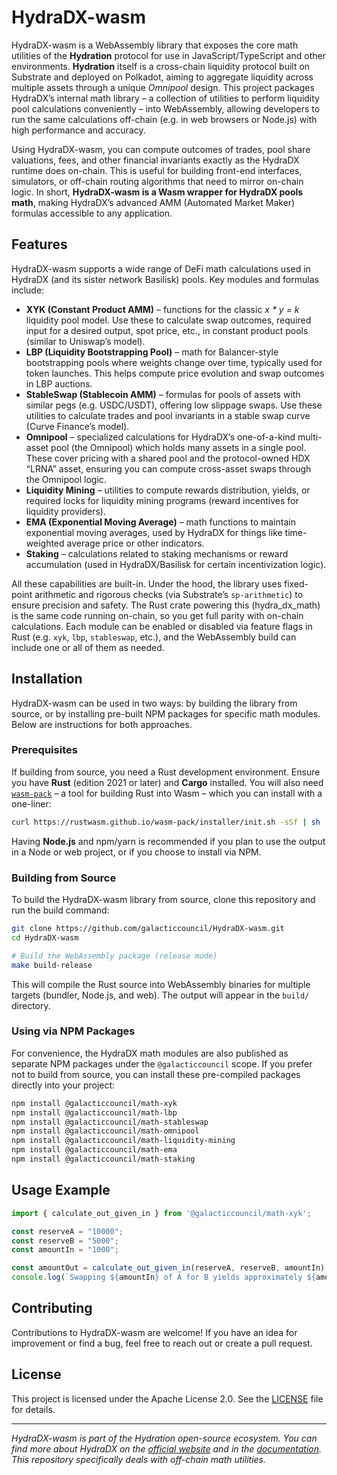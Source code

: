 # HydraDX-wasm

HydraDX-wasm is a WebAssembly library that exposes the core math utilities of the **Hydration** protocol for use in JavaScript/TypeScript and other environments. **Hydration** itself is a cross-chain liquidity protocol built on Substrate and deployed on Polkadot, aiming to aggregate liquidity across multiple assets through a unique *Omnipool* design. This project packages HydraDX’s internal math library – a collection of utilities to perform liquidity pool calculations conveniently – into WebAssembly, allowing developers to run the same calculations off-chain (e.g. in web browsers or Node.js) with high performance and accuracy.

Using HydraDX-wasm, you can compute outcomes of trades, pool share valuations, fees, and other financial invariants exactly as the HydraDX runtime does on-chain. This is useful for building front-end interfaces, simulators, or off-chain routing algorithms that need to mirror on-chain logic. In short, **HydraDX-wasm is a Wasm wrapper for HydraDX pools math**, making HydraDX’s advanced AMM (Automated Market Maker) formulas accessible to any application.

## Features

HydraDX-wasm supports a wide range of DeFi math calculations used in HydraDX (and its sister network Basilisk) pools. Key modules and formulas include:

- **XYK (Constant Product AMM)** – functions for the classic *x \* y = k* liquidity pool model. Use these to calculate swap outcomes, required input for a desired output, spot price, etc., in constant product pools (similar to Uniswap’s model).
- **LBP (Liquidity Bootstrapping Pool)** – math for Balancer-style bootstrapping pools where weights change over time, typically used for token launches. This helps compute price evolution and swap outcomes in LBP auctions.
- **StableSwap (Stablecoin AMM)** – formulas for pools of assets with similar pegs (e.g. USDC/USDT), offering low slippage swaps. Use these utilities to calculate trades and pool invariants in a stable swap curve (Curve Finance’s model).
- **Omnipool** – specialized calculations for HydraDX’s one-of-a-kind multi-asset pool (the Omnipool) which holds many assets in a single pool. These cover pricing with a shared pool and the protocol-owned HDX “LRNA” asset, ensuring you can compute cross-asset swaps through the Omnipool logic.
- **Liquidity Mining** – utilities to compute rewards distribution, yields, or required locks for liquidity mining programs (reward incentives for liquidity providers).
- **EMA (Exponential Moving Average)** – math functions to maintain exponential moving averages, used by HydraDX for things like time-weighted average price or other indicators.
- **Staking** – calculations related to staking mechanisms or reward accumulation (used in HydraDX/Basilisk for certain incentivization logic).

All these capabilities are built-in. Under the hood, the library uses fixed-point arithmetic and rigorous checks (via Substrate’s `sp-arithmetic`) to ensure precision and safety. The Rust crate powering this (hydra\_dx\_math) is the same code running on-chain, so you get full parity with on-chain calculations. Each module can be enabled or disabled via feature flags in Rust (e.g. `xyk`, `lbp`, `stableswap`, etc.), and the WebAssembly build can include one or all of them as needed.

## Installation

HydraDX-wasm can be used in two ways: by building the library from source, or by installing pre-built NPM packages for specific math modules. Below are instructions for both approaches.

### Prerequisites

If building from source, you need a Rust development environment. Ensure you have **Rust** (edition 2021 or later) and **Cargo** installed. You will also need [`wasm-pack`](https://rustwasm.github.io/wasm-pack/installer/) – a tool for building Rust into Wasm – which you can install with a one-liner:

```sh
curl https://rustwasm.github.io/wasm-pack/installer/init.sh -sSf | sh
```

Having **Node.js** and npm/yarn is recommended if you plan to use the output in a Node or web project, or if you choose to install via NPM.

### Building from Source

To build the HydraDX-wasm library from source, clone this repository and run the build command:

```sh
git clone https://github.com/galacticcouncil/HydraDX-wasm.git
cd HydraDX-wasm

# Build the WebAssembly package (release mode)
make build-release
```

This will compile the Rust source into WebAssembly binaries for multiple targets (bundler, Node.js, and web). The output will appear in the `build/` directory.

### Using via NPM Packages

For convenience, the HydraDX math modules are also published as separate NPM packages under the `@galacticcouncil` scope. If you prefer not to build from source, you can install these pre-compiled packages directly into your project:

```sh
npm install @galacticcouncil/math-xyk
npm install @galacticcouncil/math-lbp
npm install @galacticcouncil/math-stableswap
npm install @galacticcouncil/math-omnipool
npm install @galacticcouncil/math-liquidity-mining
npm install @galacticcouncil/math-ema
npm install @galacticcouncil/math-staking
```

## Usage Example

```js
import { calculate_out_given_in } from '@galacticcouncil/math-xyk';  

const reserveA = "10000";
const reserveB = "5000";
const amountIn = "1000";

const amountOut = calculate_out_given_in(reserveA, reserveB, amountIn);
console.log(`Swapping ${amountIn} of A for B yields approximately ${amountOut} of B`);
```

## Contributing

Contributions to HydraDX-wasm are welcome! If you have an idea for improvement or find a bug, feel free to reach out or create a pull request.

## License

This project is licensed under the Apache License 2.0. See the [LICENSE](./LICENSE) file for details.

---

*HydraDX-wasm is part of the Hydration open-source ecosystem. You can find more about HydraDX on the *[*official website*](https://hydration.net/)* and in the *[*documentation*](https://docs.hydration.net)*. This repository specifically deals with off-chain math utilities.*

